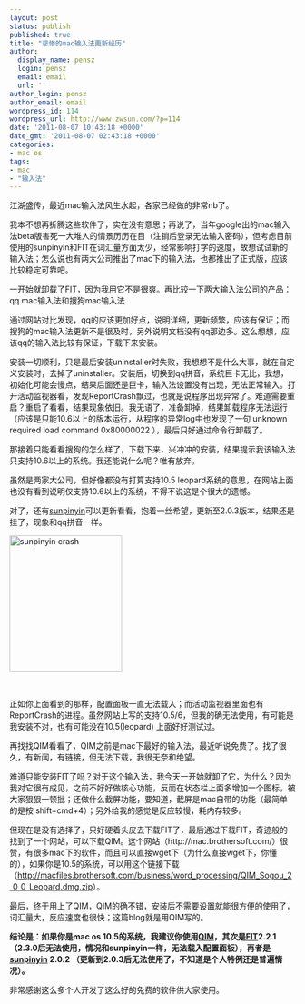 ```yaml
---
layout: post
status: publish
published: true
title: "悲惨的mac输入法更新经历"
author:
  display_name: pensz
  login: pensz
  email: email
  url: ''
author_login: pensz
author_email: email
wordpress_id: 114
wordpress_url: http://www.zwsun.com/?p=114
date: '2011-08-07 10:43:18 +0000'
date_gmt: '2011-08-07 02:43:18 +0000'
categories:
- mac os
tags:
- mac
- "输入法"
---
```

<p>江湖盛传，最近mac输入法风生水起，各家已经做的非常nb了。</p>
<p>我本不想再折腾这些软件了，实在没有意思；再说了，当年google出的mac输入法beta版害死一大堆人的情景历历在目（注销后登录无法输入密码），但考虑目前使用的sunpinyin和FIT在词汇量方面太少，经常影响打字的速度，故想试试新的输入法；怎么说也有两大公司推出了mac下的输入法，也都推出了正式版，应该比较稳定可靠吧。</p>
<p>一开始就卸载了FIT，因为我用它不是很爽。再比较一下两大输入法公司的产品：qq mac输入法和搜狗mac输入法</p>
<p>通过网站对比发现，qq的应该更加好点，说明详细，更新频繁，应该有保证；而搜狗的mac输入法更新不是很及时，另外说明文档没有qq那边多。这么想想，应该qq的输入法比较有保证，下载下来安装。</p>
<p>安装一切顺利，只是最后安装uninstaller时失败，我想想不是什么大事，就在自定义安装时，去掉了uninstaller。安装后，切换到qq拼音，系统巨卡无比，我想，初始化可能会慢点，结果后面还是巨卡，输入法设置没有出现，无法正常输入。打开活动监视器看，发现ReportCrash飘过，也就是说程序出现异常了。难道需要重启？重启了看看，结果现象依旧。我无语了，准备卸掉，结果卸载程序无法运行（应该是只能10.6以上的版本运行，从程序的异常log中也发现了一句 unknown required load command 0x80000022 ），最后只好通过命令行卸载了。</p>
<p>那接着只能看看搜狗的怎么样了，下载下来，兴冲冲的安装，结果提示我该输入法只支持10.6以上的系统。我还能说什么呢？唯有放弃。</p>
<p>虽然是两家大公司，但好像都没有打算支持10.5 leopard系统的意思，在网站上面也没有看到说明仅支持10.6以上的系统，不得不说这是个很大的遗憾。</p>
<p>对了，还有<a title="sunpinyin official site" href="http://sunpinyin.org" target="_blank">sunpinyin</a>可以更新看看，抱着一丝希望，更新至2.0.3版本，结果还是挂了，现象和qq拼音一样。</p>
<p><a href="http://www.zwsun.com/wp-content/uploads/2011/08/sunpinyin.png"><img class="aligncenter size-full wp-image-119" title="sunpinyin" src="http://www.zwsun.com/wp-content/uploads/2011/08/sunpinyin.png" alt="sunpinyin crash" width="198" height="241" /></a></p>
<p>&nbsp;</p>
<p>正如你上面看到的那样，配置面板一直无法载入；而活动监视器里面也有ReportCrash的进程。虽然网站上写的支持10.5/6，但我的确无法使用，有可能是我安装不对，也有可能没在10.5(leopard) 上面好好测试过。</p>
<p>再找找QIM看看了，QIM之前是mac下最好的输入法，最近听说免费了。找了很久，有新闻，有链接，但无法下载，我很无奈和绝望。</p>
<p>难道只能安装FIT了吗？对于这个输入法，我今天一开始就卸了它，为什么？因为我对它很有成见，之前不好好做核心功能，反而在状态栏上面多增加一个图标，被大家狠狠一顿批；还做什么截屏功能，要知道，截屏是mac自带的功能（最简单的是按 shift+cmd+4）；另外给我的感觉是反应较慢，耗内存较多。</p>
<p>但现在是没有选择了，只好硬着头皮去下载FIT了，最后通过下载FIT，奇迹般的找到了一个网站，可以下载QIM。这个网站（http://mac.brothersoft.com/）很赞，有很多mac下的软件，而且可以直接wget下（为什么直接wget下，你懂的），如果你是10.5的系统，可以用这个链接下载（<a title="download QIM" href="http://macfiles.brothersoft.com/business/word_processing/QIM_Sogou_2_0_0_Leopard.dmg.zip" target="_blank">http://macfiles.brothersoft.com/business/word_processing/QIM_Sogou_2_0_0_Leopard.dmg.zip</a>）。</p>
<p>最后，终于用上了QIM，QIM的确不错，安装后不需要设置就能很方便的使用了，词汇量大，反应速度也很快；这篇blog就是用QIM写的。</p>
<p><strong>结论是：如果你是mac os 10.5的系统，我建议你使用<a href="http://macfiles.brothersoft.com/business/word_processing/QIM_Sogou_2_0_0_Leopard.dmg.zip" target="_blank">QIM</a>，其次是<a href="http://funinput.com/mac" target="_blank">FIT</a>2.2.1（2.3.0后无法使用，情况和sunpinyin一样，无法载入配置面板），再者是<a href="http://code.google.com/p/sunpinyin/downloads/list" target="_blank">sunpinyin</a> 2.0.2 （更新到2.0.3后无法使用了，不知道是个人特例还是普遍情况）。</strong></p>
<p>非常感谢这么多个人开发了这么好的免费的软件供大家使用。</p>
